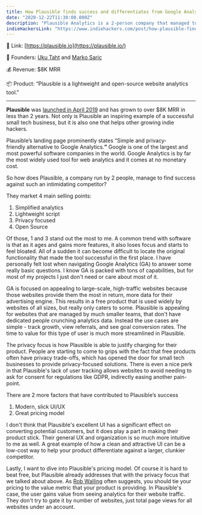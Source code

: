 ```yaml
---
title: How Plausible finds success and differentiates from Google Analytics
date: "2020-12-22T11:30:00.000Z"
description: "Plausible Analytics is a 2-person company that managed to become a profitable competitor to Google Analytics."
indieHackersLink: "https://www.indiehackers.com/post/how-plausible-finds-success-and-differentiates-from-google-analytics-f3f3d2ace5"
---
```


🔗 Link: [https://plausible.io](https://plausible.io/)

👤 Founders: [Uku Taht](https://twitter.com/ukutaht) and [Marko Saric](https://twitter.com/markosaric)

💰 Revenue: $8K MRR

📦 Product: “Plausible is a lightweight and open-source website analytics tool."

---
**Plausible** was [launched in April 2019](https://plausible.io/blog/launching-plausible) and has grown to over $8K MRR in less than 2 years. Not only is Plausible an inspiring example of a successful small tech business, but it is also one that helps other growing indie hackers.

Plausible’s landing page prominently states “Simple and privacy-friendly alternative to Google Analytics.**”** Google is one of the largest and most powerful software companies in the world. Google Analytics is by far the most widely used tool for web analytics and it comes at no monetary cost.

So how does Plausible, a company run by 2 people, manage to find success against such an intimidating competitor?

They market 4 main selling points:

1. Simplified analytics
2. Lightweight script
3. Privacy focused
4. Open Source

Of those, 1 and 3 stand out the most to me. A common trend with software is that as it ages and gains more features, it also loses focus and starts to feel bloated. All of a sudden it can become difficult to locate the original functionality that made the tool successful in the first place. I have personally felt lost when navigating Google Analytics (GA) to answer some really basic questions. I know GA is packed with tons of capabilities, but for most of my projects I just don't need or care about most of it.

GA is focused on appealing to large-scale, high-traffic websites because those websites provide them the most in return, more data for their advertising engine. This results in a free product that is used widely by websites of all sizes, but really only caters to some. Plausible is appealing for websites that are managed by much smaller teams, that don't have dedicated people crunching analytics data. Instead the use cases are simple - track growth, view referrals, and see goal conversion rates. The time to value for this type of user is much more streamlined in Plausible.

The privacy focus is how Plausible is able to justify charging for their product. People are starting to come to grips with the fact that free products often have privacy trade-offs, which has opened the door for small tech businesses to provide privacy-focused solutions. There is even a nice perk in that Plausible's lack of user tracking allows websites to avoid needing to ask for consent for regulations like GDPR, indirectly easing another pain-point.

There are 2 more factors that have contributed to Plausible’s success

1. Modern, slick UI/UX
2. Great pricing model

I don't think that Plausible's excellent UI has a significant effect on converting potential customers, but it does play a part in making their product stick. Their general UX and organization is so much more intuitive to me as well. A great example of how a clean and attractive UI can be a low-cost way to help your product differentiate against a larger, clunkier competitor.

Lastly, I want to dive into Plausible's pricing model. Of course it is hard to beat free, but Plausible already addresses that with the privacy focus that we talked about above. As [Rob Walling](https://twitter.com/robwalling) often suggests, you should tie your pricing to the value metric that your product is providing. In Plausible's case, the user gains value from seeing analytics for their website traffic. They don't try to gate it by number of websites, just total page views for all websites under an account.